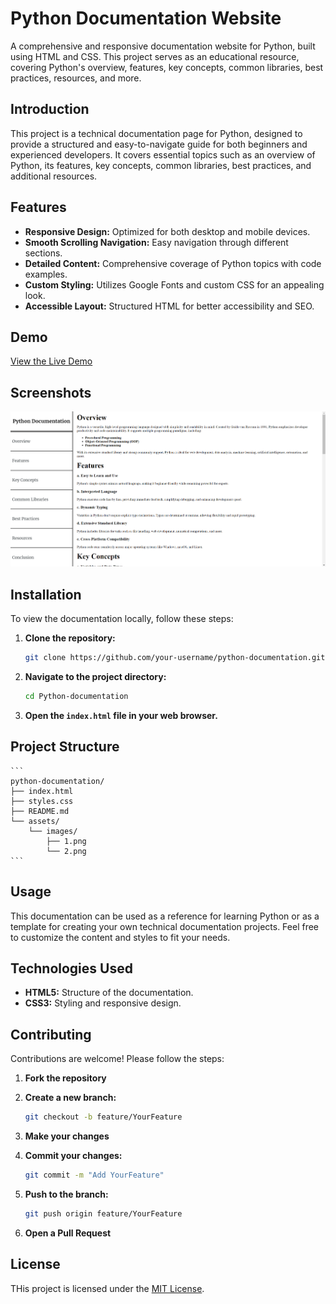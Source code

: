 # Python Documentation Website

A comprehensive and responsive documentation website for Python, built using HTML and CSS. This project serves as an educational resource, covering Python's overview, features, key concepts, common libraries, best practices, resources, and more.

## Introduction

This project is a technical documentation page for Python, designed to provide a structured and easy-to-navigate guide for both beginners and experienced developers. It covers essential topics such as an overview of Python, its features, key concepts, common libraries, best practices, and additional resources.

## Features

- **Responsive Design:** Optimized for both desktop and mobile devices.
- **Smooth Scrolling Navigation:** Easy navigation through different sections.
- **Detailed Content:** Comprehensive coverage of Python topics with code examples.
- **Custom Styling:** Utilizes Google Fonts and custom CSS for an appealing look.
- **Accessible Layout:** Structured HTML for better accessibility and SEO.

## Demo

[View the Live Demo](https://codewithyashsoni.github.io/Python-documentation/)

## Screenshots

<img src="https://github.com/codewithyashsoni/Python-documentation/blob/b51bd1a23b0bfb08bb89db4ed5645a51f1dcf91b/assets/images/1.png" alt="Desktop view of website">

<p align="center>
<img src="https://github.com/codewithyashsoni/Python-documentation/blob/b51bd1a23b0bfb08bb89db4ed5645a51f1dcf91b/assets/images/2.png" alt="Mobile view of website">
</p>

## Installation

To view the documentation locally, follow these steps:

1. **Clone the repository:**

   ```bash
   git clone https://github.com/your-username/python-documentation.git
    ```

2. **Navigate to the project directory:**

    ```bash
    cd Python-documentation
    ```

3. **Open the <code>index.html</code> file in your web browser.**

## Project Structure

    ```
    python-documentation/
    ├── index.html
    ├── styles.css
    ├── README.md
    └── assets/
        └── images/
            ├── 1.png
            └── 2.png
    ```

## Usage

This documentation can be used as a reference for learning Python or as a template for creating your own technical documentation projects. Feel free to customize the content and styles to fit your needs.

## Technologies Used

- **HTML5:** Structure of the documentation.
- **CSS3:** Styling and responsive design.

## Contributing

Contributions are welcome! Please follow the steps:

1. **Fork the repository**

2. **Create a new branch:**

    ```bash
    git checkout -b feature/YourFeature
    ```

3. **Make your changes**

4. **Commit your changes:**

    ```bash
    git commit -m "Add YourFeature"
    ```

5. **Push to the branch:**

    ```bash
    git push origin feature/YourFeature
    ```

6. **Open a Pull Request**

## License

THis project is licensed under the [MIT License](./LICENSE).